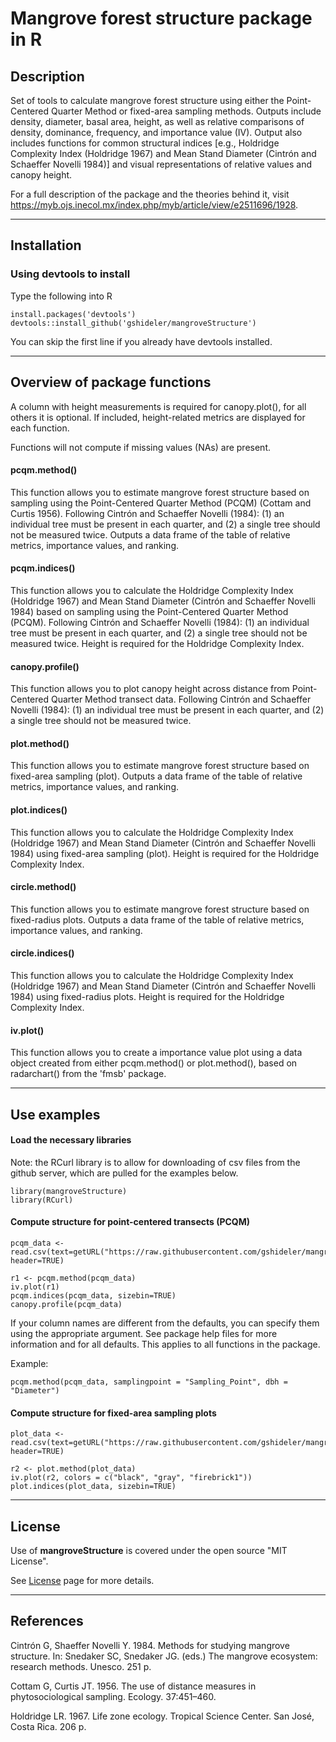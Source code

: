 # Mangrove forest structure package in R #

## Description ##
Set of tools to calculate mangrove forest structure using either the Point-Centered Quarter Method or fixed-area sampling methods. Outputs include density, diameter, basal area, height, as well as relative comparisons of density, dominance, frequency, and importance value (IV). Output also includes functions for common structural indices [e.g., Holdridge Complexity Index (Holdridge 1967) and Mean Stand Diameter (Cintrón and Schaeffer Novelli 1984)] and visual representations of relative values and canopy height.

For a full description of the package and the theories behind it, visit https://myb.ojs.inecol.mx/index.php/myb/article/view/e2511696/1928.

----
## Installation ##

### Using devtools to install ###
Type the following into R
```
install.packages('devtools')
devtools::install_github('gshideler/mangroveStructure')
```
You can skip the first line if you already have devtools installed.

----

## Overview of package functions ##
A column with height measurements is required for canopy.plot(), for all others it is optional. If included, height-related metrics are displayed for each function.

Functions will not compute if missing values (NAs) are present. 

#### pcqm.method() ####
This function allows you to estimate mangrove forest structure based on sampling using the Point-Centered Quarter Method (PCQM) (Cottam and Curtis 1956). Following Cintrón and Schaeffer Novelli (1984): (1) an individual tree must be present in each quarter, and (2) a single tree should not be measured twice. Outputs a data frame of the table of relative metrics, importance values, and ranking.

#### pcqm.indices() ####
This function allows you to calculate the Holdridge Complexity Index (Holdridge 1967) and Mean Stand Diameter (Cintrón and Schaeffer Novelli 1984) based on sampling using the Point-Centered Quarter Method (PCQM). Following Cintrón and Schaeffer Novelli (1984): (1) an individual tree must be present in each quarter, and (2) a single tree should not be measured twice. Height is required for the Holdridge Complexity Index.

#### canopy.profile() ####
This function allows you to plot canopy height across distance from Point-Centered Quarter Method transect data. Following Cintrón and Schaeffer Novelli (1984): (1) an individual tree must be present in each quarter, and (2) a single tree should not be measured twice.

#### plot.method() ####
This function allows you to estimate mangrove forest structure based on fixed-area sampling (plot). Outputs a data frame of the table of relative metrics, importance values, and ranking.

#### plot.indices() ####
This function allows you to calculate the Holdridge Complexity Index (Holdridge 1967) and Mean Stand Diameter (Cintrón and Schaeffer Novelli 1984) using fixed-area sampling (plot). Height is required for the Holdridge Complexity Index.

#### circle.method() ####
This function allows you to estimate mangrove forest structure based on fixed-radius plots. Outputs a data frame of the table of relative metrics, importance values, and ranking.

#### circle.indices() ####
This function allows you to calculate the Holdridge Complexity Index (Holdridge 1967) and Mean Stand Diameter (Cintrón and Schaeffer Novelli 1984) using fixed-radius plots. Height is required for the Holdridge Complexity Index.

#### iv.plot() ####
This function allows you to create a importance value plot using a data object created from either pcqm.method() or plot.method(), based on radarchart() from the 'fmsb' package.

----

## Use examples ##
#### Load the necessary libraries ####
Note: the RCurl library is to allow for downloading of csv files from the github server, which are pulled for the examples below.
```
library(mangroveStructure)
library(RCurl)
```
#### Compute structure for point-centered transects (PCQM) ####
```
pcqm_data <- read.csv(text=getURL("https://raw.githubusercontent.com/gshideler/mangroveStructure/master/testdata/pcqm_data.csv"), header=TRUE)
 
r1 <- pcqm.method(pcqm_data)
iv.plot(r1)
pcqm.indices(pcqm_data, sizebin=TRUE)
canopy.profile(pcqm_data)
```
If your column names are different from the defaults, you can specify them using the appropriate argument. See package help files for more information and for all defaults. This applies to all functions in the package.

Example:
```
pcqm.method(pcqm_data, samplingpoint = "Sampling_Point", dbh = "Diameter")

```
#### Compute structure for fixed-area sampling plots ####
```
plot_data <- read.csv(text=getURL("https://raw.githubusercontent.com/gshideler/mangroveStructure/master/testdata/plot_data.csv"), header=TRUE)

r2 <- plot.method(plot_data)
iv.plot(r2, colors = c("black", "gray", "firebrick1"))
plot.indices(plot_data, sizebin=TRUE)
```

----
## License ##
Use of <strong>mangroveStructure</strong> is covered under the open source "MIT License".

See <a href = "https://raw.githubusercontent.com/gshideler/mangroveStructure/master/LICENSE">License</a> page for more details.

----
## References ##
Cintrón G, Shaeffer Novelli Y. 1984. Methods for studying mangrove structure. In: Snedaker SC, Snedaker JG. (eds.) The mangrove ecosystem: research methods. Unesco. 251 p.

Cottam G, Curtis JT. 1956. The use of distance measures in phytosociological sampling. Ecology. 37:451–460.

Holdridge LR. 1967. Life zone ecology. Tropical Science Center. San José, Costa Rica. 206 p.
